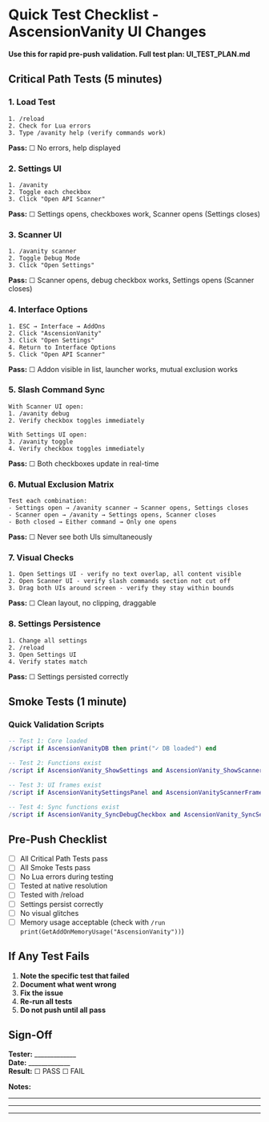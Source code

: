 # Quick Test Checklist - AscensionVanity UI Changes

**Use this for rapid pre-push validation. Full test plan: UI_TEST_PLAN.md**

## Critical Path Tests (5 minutes)

### 1. Load Test
```
1. /reload
2. Check for Lua errors
3. Type /avanity help (verify commands work)
```
**Pass:** ☐ No errors, help displayed

### 2. Settings UI
```
1. /avanity
2. Toggle each checkbox
3. Click "Open API Scanner"
```
**Pass:** ☐ Settings opens, checkboxes work, Scanner opens (Settings closes)

### 3. Scanner UI
```
1. /avanity scanner
2. Toggle Debug Mode
3. Click "Open Settings"
```
**Pass:** ☐ Scanner opens, debug checkbox works, Settings opens (Scanner closes)

### 4. Interface Options
```
1. ESC → Interface → AddOns
2. Click "AscensionVanity"
3. Click "Open Settings"
4. Return to Interface Options
5. Click "Open API Scanner"
```
**Pass:** ☐ Addon visible in list, launcher works, mutual exclusion works

### 5. Slash Command Sync
```
With Scanner UI open:
1. /avanity debug
2. Verify checkbox toggles immediately

With Settings UI open:
3. /avanity toggle
4. Verify checkbox toggles immediately
```
**Pass:** ☐ Both checkboxes update in real-time

### 6. Mutual Exclusion Matrix
```
Test each combination:
- Settings open → /avanity scanner → Scanner opens, Settings closes
- Scanner open → /avanity → Settings opens, Scanner closes
- Both closed → Either command → Only one opens
```
**Pass:** ☐ Never see both UIs simultaneously

### 7. Visual Checks
```
1. Open Settings UI - verify no text overlap, all content visible
2. Open Scanner UI - verify slash commands section not cut off
3. Drag both UIs around screen - verify they stay within bounds
```
**Pass:** ☐ Clean layout, no clipping, draggable

### 8. Settings Persistence
```
1. Change all settings
2. /reload
3. Open Settings UI
4. Verify states match
```
**Pass:** ☐ Settings persisted correctly

## Smoke Tests (1 minute)

### Quick Validation Scripts
```lua
-- Test 1: Core loaded
/script if AscensionVanityDB then print("✓ DB loaded") end

-- Test 2: Functions exist  
/script if AscensionVanity_ShowSettings and AscensionVanity_ShowScanner then print("✓ Functions loaded") end

-- Test 3: UI frames exist
/script if AscensionVanitySettingsPanel and AscensionVanityScannerFrame then print("✓ UIs loaded") end

-- Test 4: Sync functions exist
/script if AscensionVanity_SyncDebugCheckbox and AscensionVanity_SyncSettingsUI then print("✓ Sync functions loaded") end
```

## Pre-Push Checklist

- [ ] All Critical Path Tests pass
- [ ] All Smoke Tests pass
- [ ] No Lua errors during testing
- [ ] Tested at native resolution
- [ ] Tested with /reload
- [ ] Settings persist correctly
- [ ] No visual glitches
- [ ] Memory usage acceptable (check with `/run print(GetAddOnMemoryUsage("AscensionVanity"))`)

## If Any Test Fails

1. **Note the specific test that failed**
2. **Document what went wrong**
3. **Fix the issue**
4. **Re-run all tests**
5. **Do not push until all pass**

## Sign-Off

**Tester:** _____________  
**Date:** _____________  
**Result:** ☐ PASS  ☐ FAIL  

**Notes:**
_______________________________
_______________________________
_______________________________
